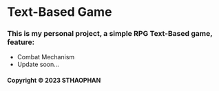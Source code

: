 # Text-Based Game
### This is my personal project, a simple RPG Text-Based game, feature:

* Combat Mechanism
* Update soon...

#### Copyright &#169; 2023 STHAOPHAN